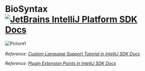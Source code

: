 # BioSyntax [![JetBrains IntelliJ Platform SDK Docs](https://jb.gg/badges/docs.svg)][docs]
![Picture1](https://github.com/user-attachments/assets/cb98986e-9e6c-445f-adae-6a3438d9a43f)
<br><br>
*Reference: [Custom Language Support Tutorial in IntelliJ SDK Docs][docs:custom_language_support_tutorial]*



*Reference: [Plugin Extension Points in IntelliJ SDK Docs][docs:ep]*


[docs]: https://plugins.jetbrains.com/docs/intellij/
[docs:custom_language_support_tutorial]: https://plugins.jetbrains.com/docs/intellij/custom-language-support-tutorial.html
[docs:ep]: https://plugins.jetbrains.com/docs/intellij/plugin-extensions.html

[file:SimpleFileType]: ./src/main/java/org/intellij/sdk/language/SimpleFileType.java
[file:SimpleParserDefinition]: ./src/main/java/org/intellij/sdk/language/SimpleParserDefinition.java
[file:SimpleSyntaxHighlighterFactory]: ./src/main/java/org/intellij/sdk/language/SimpleSyntaxHighlighterFactory.java
[file:SimpleColorSettingsPage]: ./src/main/java/org/intellij/sdk/language/SimpleColorSettingsPage.java
[file:SimpleAnnotator]: ./src/main/java/org/intellij/sdk/language/SimpleAnnotator.java
[file:SimpleLineMarkerProvider]: ./src/main/java/org/intellij/sdk/language/SimpleLineMarkerProvider.java
[file:SimpleCompletionContributor]: ./src/main/java/org/intellij/sdk/language/SimpleCompletionContributor.java
[file:SimpleReferenceContributor]: ./src/main/java/org/intellij/sdk/language/SimpleReferenceContributor.java
[file:SimpleRefactoringSupportProvider]: ./src/main/java/org/intellij/sdk/language/SimpleRefactoringSupportProvider.java
[file:SimpleFindUsagesProvider]: ./src/main/java/org/intellij/sdk/language/SimpleFindUsagesProvider.java
[file:SimpleFoldingBuilder]: ./src/main/java/org/intellij/sdk/language/SimpleFoldingBuilder.java
[file:SimpleChooseByNameContributor]: ./src/main/java/org/intellij/sdk/language/SimpleChooseByNameContributor.java
[file:SimpleStructureViewFactory]: ./src/main/java/org/intellij/sdk/language/SimpleStructureViewFactory.java
[file:SimpleFormattingModelBuilder]: ./src/main/java/org/intellij/sdk/language/SimpleFormattingModelBuilder.java
[file:SimpleCodeStyleSettingsProvider]: ./src/main/java/org/intellij/sdk/language/SimpleCodeStyleSettingsProvider.java
[file:SimpleLanguageCodeStyleSettingsProvider]: ./src/main/java/org/intellij/sdk/language/SimpleLanguageCodeStyleSettingsProvider.java
[file:SimpleCommenter]: ./src/main/java/org/intellij/sdk/language/SimpleCommenter.java

